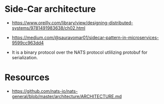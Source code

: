 # Side-Car architecture
- https://www.oreilly.com/library/view/designing-distributed-systems/9781491983638/ch02.html
- https://medium.com/@sauravomar01/sidecar-pattern-in-microservices-9599cc963dd4

- It is a binary protocol over the NATS protocol utlilizing protobuf for serialization. 

# Resources
- https://github.com/nats-io/nats-general/blob/master/architecture/ARCHITECTURE.md
